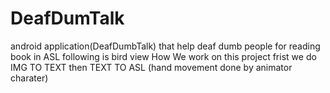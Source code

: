 # DeafDumTalk
android application(DeafDumbTalk) that help deaf dumb people for reading book in ASL following is bird view 
How We work on this project 
frist we do
IMG TO TEXT
then 
TEXT TO ASL (hand movement done by animator charater) 
